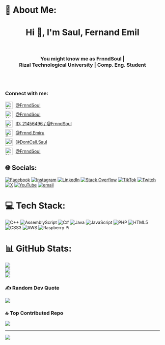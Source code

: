 # 💫 About Me:
<h1 align="center">
  Hi 👋, I'm Saul, Fernand Emil
</h1> 
<br> 
<h3 align="center">
      You might know me as FrnndSoul | 
<br>  Rizal Technological University | Comp. Eng. Student
</h3>
<br>
<br>
<h3 align="left">
<h3 align="left">Connect with me:</h3>
<ul style="list-style:none; padding:0; margin:0;">
  <li style="display:flex; align-items:center; gap:10px; margin:6px 0;">
    <img src="https://raw.githubusercontent.com/rahuldkjain/github-profile-readme-generator/master/src/images/icons/Social/twitter.svg" alt="X/Twitter" width="24" height="24">
    <a href="https://x.com/frnndsoul" target="_blank" rel="noreferrer"> @FrnndSoul</a>
  </li>
  <li style="display:flex; align-items:center; gap:10px; margin:6px 0;">
    <img src="https://raw.githubusercontent.com/rahuldkjain/github-profile-readme-generator/master/src/images/icons/Social/linked-in-alt.svg" alt="LinkedIn" width="24" height="24">
    <a href="https://www.linkedin.com/in/fernand-emil-saul-696066255/" target="_blank" rel="noreferrer"> @FrnndSoul</a>
  </li>
  <li style="display:flex; align-items:center; gap:10px; margin:6px 0;">
    <img src="https://raw.githubusercontent.com/rahuldkjain/github-profile-readme-generator/master/src/images/icons/Social/stack-overflow.svg" alt="Stack Overflow" width="24" height="24">
    <a href="https://stackoverflow.com/users/21456496/frnndsoul" target="_blank" rel="noreferrer"> ID: 21456496 / @FrnndSoul</a>
  </li>
  <li style="display:flex; align-items:center; gap:10px; margin:6px 0;">
    <img src="https://raw.githubusercontent.com/rahuldkjain/github-profile-readme-generator/master/src/images/icons/Social/facebook.svg" alt="Facebook" width="24" height="24">
    <a href="https://www.facebook.com/frnnd.emiru" target="_blank" rel="noreferrer"> @Frnnd.Emiru</a>
  </li>
  <li style="display:flex; align-items:center; gap:10px; margin:6px 0;">
    <img src="https://raw.githubusercontent.com/rahuldkjain/github-profile-readme-generator/master/src/images/icons/Social/instagram.svg" alt="Instagram" width="24" height="24">
    <a href="https://www.instagram.com/dontcall.saul/" target="_blank" rel="noreferrer"> @DontCall.Saul</a>
  </li>
  <li style="display:flex; align-items:center; gap:10px; margin:6px 0;">
    <img src="https://raw.githubusercontent.com/rahuldkjain/github-profile-readme-generator/master/src/images/icons/Social/youtube.svg" alt="YouTube" width="24" height="24">
    <a href="https://youtube.com/@FrnndSoul" target="_blank" rel="noreferrer"> @FrnndSoul</a>
  </li>
</ul>


## 🌐 Socials:
[![Facebook](https://img.shields.io/badge/Facebook-%231877F2.svg?logo=Facebook&logoColor=white)](https://facebook.com/frnnd.emiru) [![Instagram](https://img.shields.io/badge/Instagram-%23E4405F.svg?logo=Instagram&logoColor=white)](https://instagram.com/dontcall.saul) [![LinkedIn](https://img.shields.io/badge/LinkedIn-%230077B5.svg?logo=linkedin&logoColor=white)](https://linkedin.com/in/frnndsoul) [![Stack Overflow](https://img.shields.io/badge/-Stackoverflow-FE7A16?logo=stack-overflow&logoColor=white)](https://stackoverflow.com/users/frnndsoul) [![TikTok](https://img.shields.io/badge/TikTok-%23000000.svg?logo=TikTok&logoColor=white)](https://tiktok.com/@frnndsoul) [![Twitch](https://img.shields.io/badge/Twitch-%239146FF.svg?logo=Twitch&logoColor=white)](https://twitch.tv/frnndsoul) [![X](https://img.shields.io/badge/X-black.svg?logo=X&logoColor=white)](https://x.com/frnndsoul) [![YouTube](https://img.shields.io/badge/YouTube-%23FF0000.svg?logo=YouTube&logoColor=white)](https://youtube.com/@https://www.youtube.com/@FrnndSoul) [![email](https://img.shields.io/badge/Email-D14836?logo=gmail&logoColor=white)](mailto:saulfernandemil@gmail.com) 

# 💻 Tech Stack:
![C++](https://img.shields.io/badge/c++-%2300599C.svg?style=for-the-badge&logo=c%2B%2B&logoColor=white) ![AssemblyScript](https://img.shields.io/badge/assembly%20script-%23000000.svg?style=for-the-badge&logo=assemblyscript&logoColor=white) ![C#](https://img.shields.io/badge/c%23-%23239120.svg?style=for-the-badge&logo=csharp&logoColor=white) ![Java](https://img.shields.io/badge/java-%23ED8B00.svg?style=for-the-badge&logo=openjdk&logoColor=white) ![JavaScript](https://img.shields.io/badge/javascript-%23323330.svg?style=for-the-badge&logo=javascript&logoColor=%23F7DF1E) ![PHP](https://img.shields.io/badge/php-%23777BB4.svg?style=for-the-badge&logo=php&logoColor=white) ![HTML5](https://img.shields.io/badge/html5-%23E34F26.svg?style=for-the-badge&logo=html5&logoColor=white) ![CSS3](https://img.shields.io/badge/css3-%231572B6.svg?style=for-the-badge&logo=css3&logoColor=white) ![AWS](https://img.shields.io/badge/AWS-%23FF9900.svg?style=for-the-badge&logo=amazon-aws&logoColor=white) ![Raspberry Pi](https://img.shields.io/badge/-Raspberry_Pi-C51A4A?style=for-the-badge&logo=Raspberry-Pi)
# 📊 GitHub Stats:
![](https://github-readme-stats.vercel.app/api?username=frnndsoul&theme=dark&hide_border=false&include_all_commits=true&count_private=false)<br/>
![](https://nirzak-streak-stats.vercel.app/?user=frnndsoul&theme=dark&hide_border=false)<br/>
![](https://github-readme-stats.vercel.app/api/top-langs/?username=frnndsoul&theme=dark&hide_border=false&include_all_commits=true&count_private=false&layout=compact)

### ✍️ Random Dev Quote
![](https://quotes-github-readme.vercel.app/api?type=horizontal&theme=radical)

### 🔝 Top Contributed Repo
![](https://github-contributor-stats.vercel.app/api?username=frnndsoul&limit=5&theme=dark&combine_all_yearly_contributions=true)

---
[![](https://visitcount.itsvg.in/api?id=frnndsoul&icon=0&color=0)](https://visitcount.itsvg.in)

<!-- Proudly created with GPRM ( https://gprm.itsvg.in ) -->
